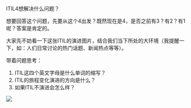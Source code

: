 ITIL4想解决什么问题？

想要回答这个问题，先要从这个4出发？既然现在是4，是否之前有3？有2？有1呢？答案是肯定的。

大家先不妨看一下这张ITIL的演进图片，结合我们当下所处的大环境（我提醒一下，如：人们日常讨论的热门话题、新闻热点等等）。

带着问题思考：
1. ITIL这四个英文字母是什么单词的缩写？
2. ITIL的旅程变化演进的方向是什么？
3. 如果ITIL不演进会怎么样？

![](https://github.com/jiangxianlou/ITIL4/blob/master/Flash%20Card%20for%20ITIL4/%E5%B9%BB%E7%81%AF%E7%89%873.JPG?raw=ture)
